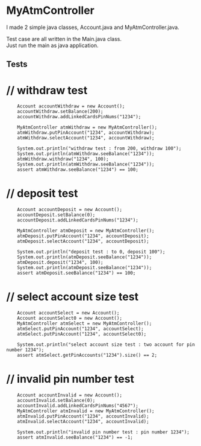 # MyAtmController
  
  
I made 2 simple java classes, Account.java and MyAtmController.java.  
  
Test case are all written in the Main.java class.  
Just run the main as java application.  

## Tests

# // withdraw test
        Account accountWithdraw = new Account();
        accountWithdraw.setBalance(200);
        accountWithdraw.addLinkedCardsPinNums("1234");

        MyAtmController atmWithdraw = new MyAtmController();
        atmWithdraw.putPinAccount("1234", accountWithdraw);
        atmWithdraw.selectAccount("1234", accountWithdraw);

        System.out.println("withdraw test : from 200, withdraw 100");
        System.out.println(atmWithdraw.seeBalance("1234"));
        atmWithdraw.withdraw("1234", 100);
        System.out.println(atmWithdraw.seeBalance("1234"));
        assert atmWithdraw.seeBalance("1234") == 100;

# // deposit test
        Account accountDeposit = new Account();
        accountDeposit.setBalance(0);
        accountDeposit.addLinkedCardsPinNums("1234");

        MyAtmController atmDeposit = new MyAtmController();
        atmDeposit.putPinAccount("1234", accountDeposit);
        atmDeposit.selectAccount("1234", accountDeposit);

        System.out.println("deposit test : to 0, deposit 100");
        System.out.println(atmDeposit.seeBalance("1234"));
        atmDeposit.deposit("1234", 100);
        System.out.println(atmDeposit.seeBalance("1234"));
        assert atmDeposit.seeBalance("1234") == 100;

# // select account size test
        Account accountSelect = new Account();
        Account accountSelect0 = new Account();
        MyAtmController atmSelect = new MyAtmController();
        atmSelect.putPinAccount("1234", accountSelect);
        atmSelect.putPinAccount("1234", accountSelect0);

        System.out.println("select account size test : two account for pin number 1234");
        assert atmSelect.getPinAccounts("1234").size() == 2;

# // invalid pin number test
        Account accountInvalid = new Account();
        accountInvalid.setBalance(0);
        accountInvalid.addLinkedCardsPinNums("4567");
        MyAtmController atmInvalid = new MyAtmController();
        atmInvalid.putPinAccount("1234", accountInvalid);
        atmInvalid.selectAccount("1234", accountInvalid);

        System.out.println("invalid pin number test : pin number 1234");
        assert atmInvalid.seeBalance("1234") == -1;
